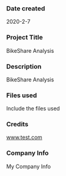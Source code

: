 ### Date created
2020-2-7

### Project Title
BikeShare Analysis

### Description
BikeShare Analysis

### Files used
Include the files used

### Credits
www.test.com

### Company Info
My Company Info

